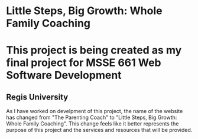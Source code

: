 # Little Steps, Big Growth: Whole Family Coaching

<h1>This project is being created as my final project for MSSE 661 Web Software Development</h1>
<h2>Regis University</h2>

As I have worked on develpment of this project, the name of the website has changed from "The Parenting Coach" to "Little Steps, Big Growth: Whole Family Coaching".
This change feels like it better represents the purpose of this project and the services and resources that will be provided.


